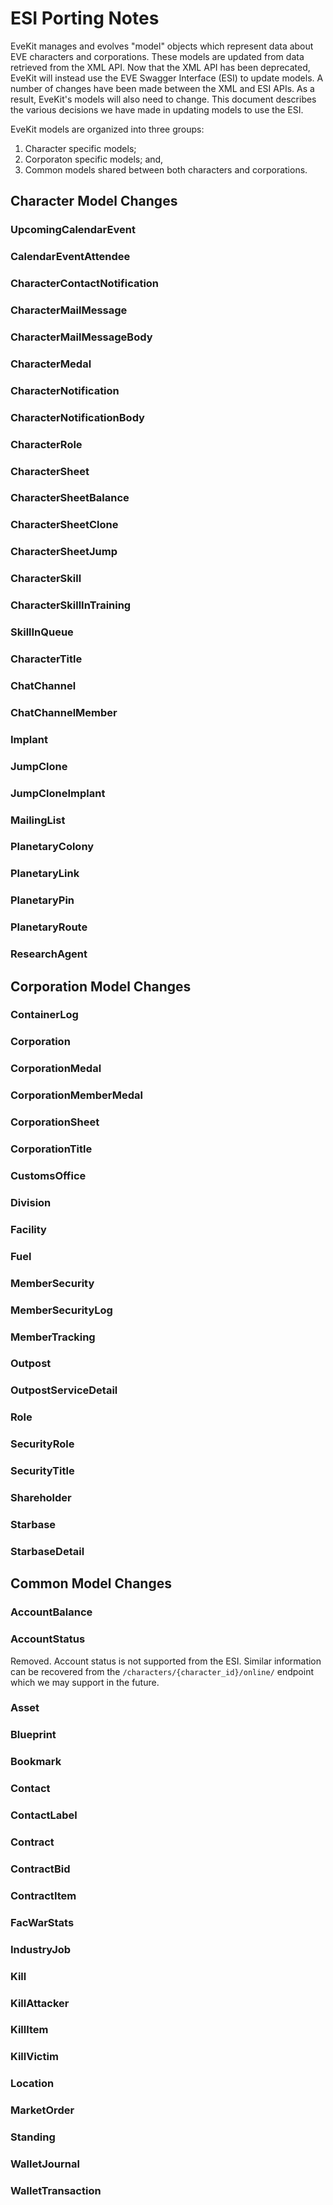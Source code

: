 # ESI Porting Notes

EveKit manages and evolves "model" objects which represent data about EVE characters and corporations.
These models are updated from data retrieved from the XML API.  Now that the XML API has been deprecated,
EveKit will instead use the EVE Swagger Interface (ESI) to update models.  A number of changes have been
made between the XML and ESI APIs.  As a result, EveKit's models will also need to change.  This
document describes the various decisions we have made in updating models to use the ESI.

EveKit models are organized into three groups:

1. Character specific models;
2. Corporaton specific models; and,
3. Common models shared between both characters and corporations.

## Character Model Changes

### UpcomingCalendarEvent
### CalendarEventAttendee
### CharacterContactNotification
### CharacterMailMessage
### CharacterMailMessageBody
### CharacterMedal
### CharacterNotification
### CharacterNotificationBody
### CharacterRole
### CharacterSheet
### CharacterSheetBalance
### CharacterSheetClone
### CharacterSheetJump
### CharacterSkill
### CharacterSkillInTraining
### SkillInQueue
### CharacterTitle
### ChatChannel
### ChatChannelMember
### Implant
### JumpClone
### JumpCloneImplant
### MailingList
### PlanetaryColony
### PlanetaryLink
### PlanetaryPin
### PlanetaryRoute
### ResearchAgent

## Corporation Model Changes

### ContainerLog
### Corporation
### CorporationMedal
### CorporationMemberMedal
### CorporationSheet
### CorporationTitle
### CustomsOffice
### Division
### Facility
### Fuel
### MemberSecurity
### MemberSecurityLog
### MemberTracking
### Outpost
### OutpostServiceDetail
### Role
### SecurityRole
### SecurityTitle
### Shareholder
### Starbase
### StarbaseDetail

## Common Model Changes

### AccountBalance
### AccountStatus

Removed.  Account status is not supported from the ESI.  Similar information can be recovered from the `/characters/{character_id}/online/` endpoint which we may support in the future.

### Asset
### Blueprint
### Bookmark
### Contact
### ContactLabel
### Contract
### ContractBid
### ContractItem
### FacWarStats
### IndustryJob
### Kill
### KillAttacker
### KillItem
### KillVictim
### Location
### MarketOrder
### Standing
### WalletJournal
### WalletTransaction
